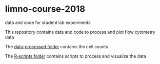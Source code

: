 # limno-course-2018
data and code for student lab experiments


This repository contains data and code to process and plot flow cytometry data 

The [data-processed folder](https://github.com/NarwaniLab/limno-course-2018/tree/master/data-processed) contains the cell counts

The [R-scripts folder](https://github.com/NarwaniLab/limno-course-2018/tree/master/R-scripts) contains scripts to process and visualize the data
